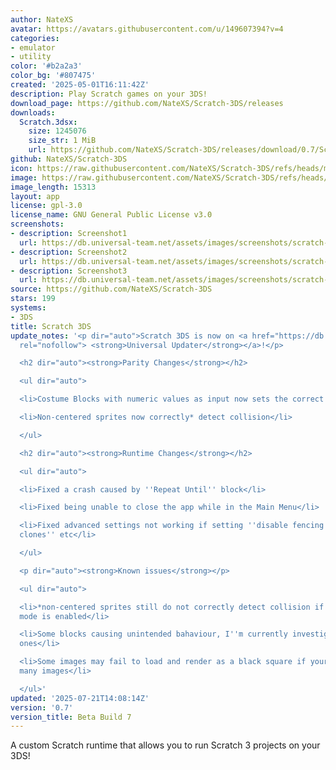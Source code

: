 ```yaml
---
author: NateXS
avatar: https://avatars.githubusercontent.com/u/149607394?v=4
categories:
- emulator
- utility
color: '#b2a2a3'
color_bg: '#807475'
created: '2025-05-01T16:11:42Z'
description: Play Scratch games on your 3DS!
download_page: https://github.com/NateXS/Scratch-3DS/releases
downloads:
  Scratch.3dsx:
    size: 1245076
    size_str: 1 MiB
    url: https://github.com/NateXS/Scratch-3DS/releases/download/0.7/Scratch.3dsx
github: NateXS/Scratch-3DS
icon: https://raw.githubusercontent.com/NateXS/Scratch-3DS/refs/heads/main/gfx/icon.png
image: https://raw.githubusercontent.com/NateXS/Scratch-3DS/refs/heads/main/gfx/logo.png
image_length: 15313
layout: app
license: gpl-3.0
license_name: GNU General Public License v3.0
screenshots:
- description: Screenshot1
  url: https://db.universal-team.net/assets/images/screenshots/scratch-3ds/screenshot1.png
- description: Screenshot2
  url: https://db.universal-team.net/assets/images/screenshots/scratch-3ds/screenshot2.png
- description: Screenshot3
  url: https://db.universal-team.net/assets/images/screenshots/scratch-3ds/screenshot3.png
source: https://github.com/NateXS/Scratch-3DS
stars: 199
systems:
- 3DS
title: Scratch 3DS
update_notes: '<p dir="auto">Scratch 3DS is now on <a href="https://db.universal-team.net/3ds/scratch-3ds"
  rel="nofollow"> <strong>Universal Updater</strong></a>!</p>

  <h2 dir="auto"><strong>Parity Changes</strong></h2>

  <ul dir="auto">

  <li>Costume Blocks with numeric values as input now sets the correct costume</li>

  <li>Non-centered sprites now correctly* detect collision</li>

  </ul>

  <h2 dir="auto"><strong>Runtime Changes</strong></h2>

  <ul dir="auto">

  <li>Fixed a crash caused by ''Repeat Until'' block</li>

  <li>Fixed being unable to close the app while in the Main Menu</li>

  <li>Fixed advanced settings not working if setting ''disable fencing'' ''infinite
  clones'' etc</li>

  </ul>

  <p dir="auto"><strong>Known issues</strong></p>

  <ul dir="auto">

  <li>*non-centered sprites still do not correctly detect collision if dual-screen
  mode is enabled</li>

  <li>Some blocks causing unintended bahaviour, I''m currently investigating which
  ones</li>

  <li>Some images may fail to load and render as a black square if your project has
  many images</li>

  </ul>'
updated: '2025-07-21T14:08:14Z'
version: '0.7'
version_title: Beta Build 7
---
```

A custom Scratch runtime that allows you to run Scratch 3 projects on your 3DS!